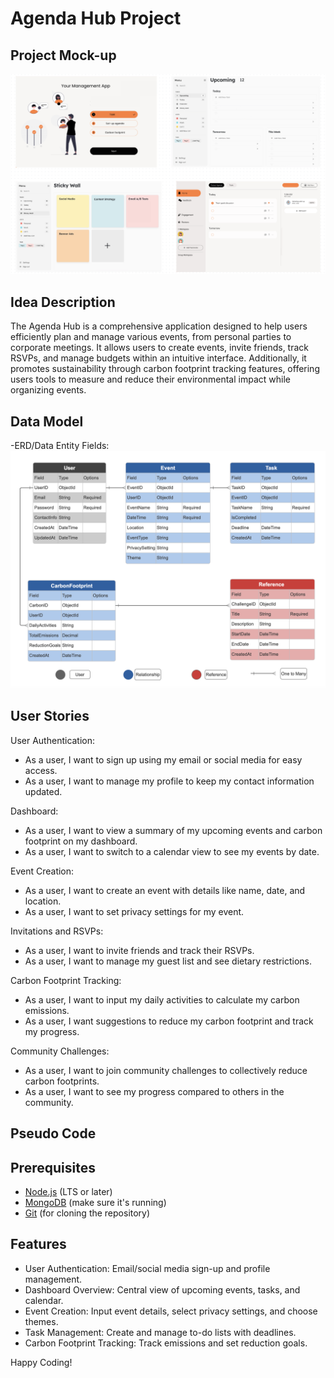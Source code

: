 # Agenda Hub Project

## Project Mock-up
![alt text](<images/Project Mockup.png>)
## Idea Description
The Agenda Hub is a comprehensive application designed to help users efficiently plan and manage various events, from personal parties to corporate meetings. It allows users to create events, invite friends, track RSVPs, and manage budgets within an intuitive interface. Additionally, it promotes sustainability through carbon footprint tracking features, offering users tools to measure and reduce their environmental impact while organizing events.

## Data Model
-ERD/Data Entity Fields:
![alt text](images/ERD.png)

## User Stories
User Authentication:
- As a user, I want to sign up using my email or social media for easy access.
- As a user, I want to manage my profile to keep my contact information updated.

Dashboard:
-	As a user, I want to view a summary of my upcoming events and carbon footprint on my dashboard.
-	As a user, I want to switch to a calendar view to see my events by date.

Event Creation:
- As a user, I want to create an event with details like name, date, and location.
- As a user, I want to set privacy settings for my event.

Invitations and RSVPs:
- As a user, I want to invite friends and track their RSVPs.
- As a user, I want to manage my guest list and see dietary restrictions.

Carbon Footprint Tracking:
- As a user, I want to input my daily activities to calculate my carbon emissions.
- As a user, I want suggestions to reduce my carbon footprint and track my progress.

Community Challenges:
- As a user, I want to join community challenges to collectively reduce carbon footprints.
- As a user, I want to see my progress compared to others in the community.

## Pseudo Code

## Prerequisites
- [Node.js](https://nodejs.org/) (LTS or later)
- [MongoDB](https://www.mongodb.com/) (make sure it's running)
- [Git](https://git-scm.com/) (for cloning the repository)


## Features
- User Authentication: Email/social media sign-up and profile management.
- Dashboard Overview: Central view of upcoming events, tasks, and calendar.
- Event Creation: Input event details, select privacy settings, and choose themes.
- Task Management: Create and manage to-do lists with deadlines.
- Carbon Footprint Tracking: Track emissions and set reduction goals.





Happy Coding!
